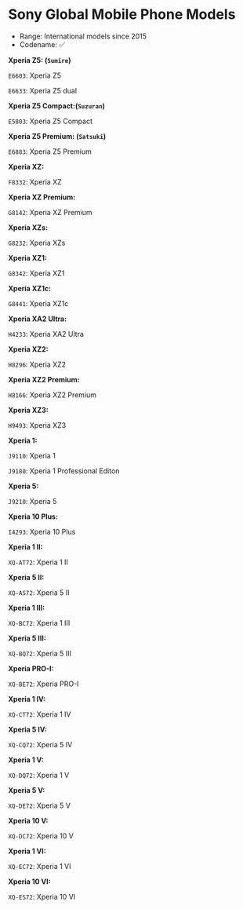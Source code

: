 # Sony Global Mobile Phone Models
- Range: International models since 2015
- Codename: ✅

**Xperia Z5: (`Sumire`)**

`E6603`: Xperia Z5

`E6633`: Xperia Z5 dual

**Xperia Z5 Compact:(`Suzuran`)**

`E5803`: Xperia Z5 Compact

**Xperia Z5 Premium: (`Satsuki`)**

`E6883`: Xperia Z5 Premium

**Xperia XZ:**

`F8332`: Xperia XZ

**Xperia XZ Premium:**

`G8142`: Xperia XZ Premium

**Xperia XZs:**

`G8232`: Xperia XZs

**Xperia XZ1:**

`G8342`: Xperia XZ1

**Xperia XZ1c:**

`G8441`: Xperia XZ1c

**Xperia XA2 Ultra:**

`H4233`: Xperia XA2 Ultra

**Xperia XZ2:**

`H8296`: Xperia XZ2

**Xperia XZ2 Premium:**

`H8166`: Xperia XZ2 Premium

**Xperia XZ3:**

`H9493`: Xperia XZ3

**Xperia 1:**

`J9110`: Xperia 1

`J9180`: Xperia 1 Professional Editon

**Xperia 5:**

`J9210`: Xperia 5

**Xperia 10 Plus:**

`I4293`: Xperia 10 Plus

**Xperia 1 II:**

`XQ-AT72`: Xperia 1 II

**Xperia 5 II:**

`XQ-AS72`: Xperia 5 II

**Xperia 1 III:**

`XQ-BC72`: Xperia 1 III

**Xperia 5 III:**

`XQ-BQ72`: Xperia 5 III

**Xperia PRO-I:**

`XQ-BE72`: Xperia PRO-I

**Xperia 1 IV:**

`XQ-CT72`: Xperia 1 IV

**Xperia 5 IV:**

`XQ-CQ72`: Xperia 5 IV

**Xperia 1 V:**

`XQ-DQ72`: Xperia 1 V

**Xperia 5 V:**

`XQ-DE72`: Xperia 5 V

**Xperia 10 V:**

`XQ-DC72`: Xperia 10 V

**Xperia 1 VI:**

`XQ-EC72`: Xperia 1 VI

**Xperia 10 VI:**

`XQ-ES72`: Xperia 10 VI
